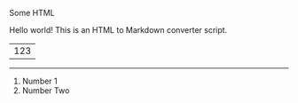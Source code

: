 <p> Some HTML</p>

Hello world! This is an HTML to Markdown converter script.

<table>
<tr><td>
 123
</td></tr>
</table>

* * *

1.  Number 1
2.  Number Two
